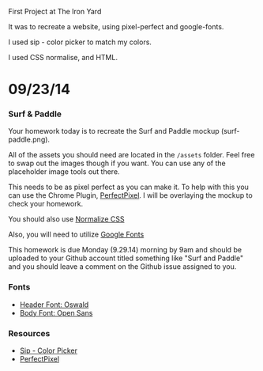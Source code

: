 First Project at The Iron Yard

It was to recreate a website, using pixel-perfect and google-fonts.

I used sip - color picker to match my colors.

I used CSS normalise, and HTML.









# 09/23/14

### Surf & Paddle

Your homework today is to recreate the Surf and Paddle mockup (surf-paddle.png).

All of the assets you should need are located in the `/assets` folder. Feel free to swap out the images though if you want. You can use any of the placeholder image tools out there.

This needs to be as pixel perfect as you can make it. To help with this you can use the Chrome Plugin, [PerfectPixel](http://www.welldonecode.com/perfectpixel/). I will be overlaying the mockup to check your homework.

You should also use [Normalize CSS](http://necolas.github.io/normalize.css/)

Also, you will need to utilize [Google Fonts](http://www.google.com/fonts)

This homework is due Monday (9.29.14) morning by 9am and should be uploaded to your Github account titled something like "Surf and Paddle" and you should leave a comment on the Github issue assigned to you.

### Fonts

* [Header Font: Oswald](https://www.google.com/fonts#UsePlace:use/Collection:Oswald)
* [Body Font: Open Sans](https://www.google.com/fonts#UsePlace:use/Collection:Open+Sans)

### Resources

* [Sip - Color Picker](http://theolabrothers.com/sip/)
* [PerfectPixel](http://www.welldonecode.com/perfectpixel/)
